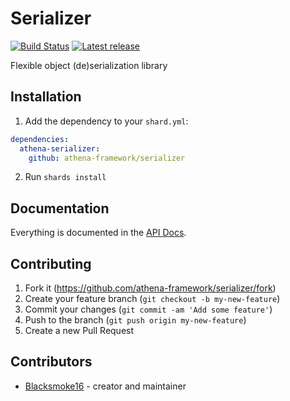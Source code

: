 # Serializer

[![Build Status](https://img.shields.io/github/workflow/status/athena-framework/serializer/CI)](https://github.com/athena-framework/serializer/actions)
[![Latest release](https://img.shields.io/github/release/athena-framework/serializer.svg?style=flat-square)](https://github.com/athena-framework/serializer/releases)

Flexible object (de)serialization library

## Installation

1. Add the dependency to your `shard.yml`:

```yaml
dependencies:
  athena-serializer:
    github: athena-framework/serializer
```

2. Run `shards install`

## Documentation

Everything is documented in the [API Docs](https://athena-framework.github.io/serializer/Athena/Serializer.html).

## Contributing

1. Fork it (https://github.com/athena-framework/serializer/fork)
2. Create your feature branch (`git checkout -b my-new-feature`)
3. Commit your changes (`git commit -am 'Add some feature'`)
4. Push to the branch (`git push origin my-new-feature`)
5. Create a new Pull Request

## Contributors

- [Blacksmoke16](https://github.com/blacksmoke16) - creator and maintainer